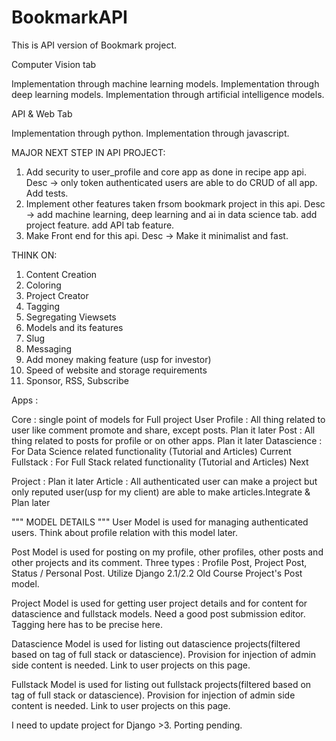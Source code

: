 # BookmarkAPI

This is API version of Bookmark project.

Computer Vision tab

Implementation through machine learning models.
Implementation through deep learning models.
Implementation through artificial intelligence models.

API & Web Tab

Implementation through python.
Implementation through javascript.

MAJOR NEXT STEP IN API PROJECT:

1) Add security to user_profile and core app as done in recipe app api.
Desc -> only token authenticated users are able to do CRUD of all app. Add tests.
2) Implement other features taken frsom bookmark project in this api.
Desc -> add machine learning, deep learning and ai in data science tab. add project feature. add API tab feature.
3) Make Front end for this api.
Desc -> Make it minimalist and fast.

THINK ON:

1) Content Creation
2) Coloring
3) Project Creator
4) Tagging
5) Segregating Viewsets
6) Models and its features
7) Slug
8) Messaging
9) Add money making feature (usp for investor)
10) Speed of website and storage requirements
11) Sponsor, RSS, Subscribe


Apps :

Core : single point of models for Full project
User Profile : All thing related to user like comment promote and share, except posts. Plan it later
Post : All thing related to posts for profile or on other apps. Plan it later
Datascience : For Data Science related functionality (Tutorial and Articles) Current
Fullstack : For Full Stack related functionality (Tutorial and Articles) Next
<!-- Design : For design of all types e.g. game, automobile, buildings, software & content, hardware etc. -->
Project : Plan it later
Article : All authenticated user can make a project but only reputed user(usp for my client) are able to make articles.Integrate & Plan later

""" MODEL DETAILS """
User Model is used for managing authenticated users. Think about profile relation with this model later.

Post Model is used for posting on my profile, other profiles, other posts and other projects and its comment. Three types : Profile Post, Project Post, Status / Personal Post. Utilize Django 2.1/2.2 Old Course Project's Post model.

Project Model is used for getting user project details and for content for datascience and fullstack models. Need a good post submission editor. Tagging here has to be precise here.

Datascience Model is used for listing out datascience projects(filtered based on tag of full stack or datascience). Provision for injection of admin side content is needed. Link to user projects on this page.

Fullstack Model is used for listing out fullstack projects(filtered based on tag of full stack or datascience). Provision for injection of admin side content is needed. Link to user projects on this page.


I need to update project for Django >3. Porting pending.
